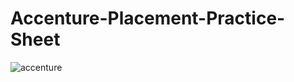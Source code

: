 # Accenture-Placement-Practice-Sheet
![accenture](https://github.com/user-attachments/assets/fcfbc6df-7671-430b-87c9-99169416e474)
